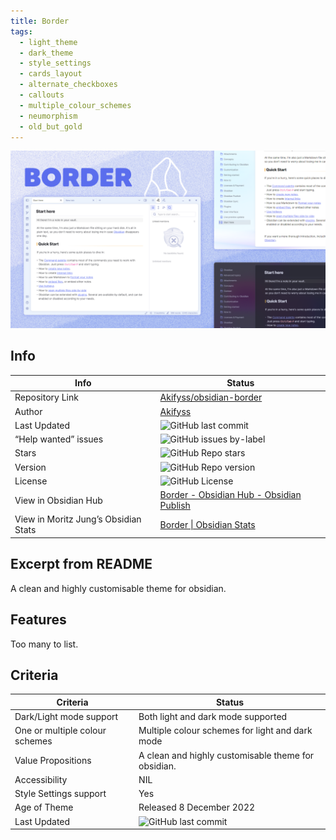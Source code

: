 ```yaml
---
title: Border
tags:
  - light_theme
  - dark_theme
  - style_settings
  - cards_layout
  - alternate_checkboxes
  - callouts
  - multiple_colour_schemes
  - neumorphism
  - old_but_gold
---
```


![Border Theme Screenshot](https://raw.githubusercontent.com/Akifyss/obsidian-border/refs/heads/main/cover-lg.png)

## Info

| Info                                 | Status                                                                                                                                                    |
| ------------------------------------ | --------------------------------------------------------------------------------------------------------------------------------------------------------- |
| Repository Link                      | [Akifyss/obsidian-border](https://github.com/Akifyss/obsidian-border/)                                                                                    |
| Author                               | [Akifyss](https://github.com/Akifyss/)                                                                                                                    |
| Last Updated                         | ![GitHub last commit](https://img.shields.io/github/last-commit/Akifyss/obsidian-border?color=573E7A&label=last%20update&logo=github&style=for-the-badge) |
| “Help wanted” issues                 | ![GitHub issues by-label](https://img.shields.io/github/issues/Akifyss/obsidian-border/help%20wanted?color=573E7A&logo=github&style=for-the-badge)        |
| Stars                                | ![GitHub Repo stars](https://img.shields.io/github/stars/Akifyss/obsidian-border?color=573E7A&logo=github&style=for-the-badge)                            |
| Version                              | ![GitHub Repo version](https://img.shields.io/github/v/release/Akifyss/obsidian-border?color=573E7A&logo=github&style=for-the-badge&=semver)              |
| License                              | ![GitHub License](https://img.shields.io/github/license/Akifyss/obsidian-border?style=for-the-badge)                                                      |
| View in Obsidian Hub                 | [Border \- Obsidian Hub \- Obsidian Publish](https://publish.obsidian.md/hub/02+-+Community+Expansions/02.05+All+Community+Expansions/Themes/Border)      |
| View in Moritz Jung’s Obsidian Stats | [Border \| Obsidian Stats](https://www.moritzjung.dev/obsidian-stats/themes/border/)                                                                      |

## Excerpt from README

A clean and highly customisable theme for obsidian.

## Features

Too many to list.

## Criteria

| Criteria                       | Status                                                                                                                                                    |
| ------------------------------ | --------------------------------------------------------------------------------------------------------------------------------------------------------- |
| Dark/Light mode support        | Both light and dark mode supported                                                                                                                        |
| One or multiple colour schemes | Multiple colour schemes for light and dark mode                                                                                                           |
| Value Propositions             | A clean and highly customisable theme for obsidian.                                                                                                       |
| Accessibility                  | NIL                                                                                                                                                       |
| Style Settings support         | Yes                                                                                                                                                       |
| Age of Theme                   | Released 8 December 2022                                                                                                                                  |
| Last Updated                   | ![GitHub last commit](https://img.shields.io/github/last-commit/Akifyss/obsidian-border?color=573E7A&label=last%20update&logo=github&style=for-the-badge) |
